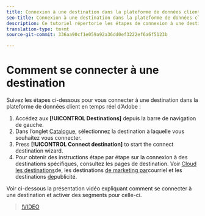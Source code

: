 ```yaml
---
title: Connexion à une destination dans la plateforme de données clientes en temps réel d’Adobe
seo-title: Connexion à une destination dans la plateforme de données clientes en temps réel d’Adobe
description: Ce tutoriel répertorie les étapes de connexion à une destination dans la plateforme de données client en temps réel d’Adobe
translation-type: tm+mt
source-git-commit: 336aa90cf1e059a92a36dd0ef3222ef6a6f5123b

---
```



# Comment se connecter à une destination

Suivez les étapes ci-dessous pour vous connecter à une destination dans la plateforme de données client en temps réel d’Adobe :

1. Accédez aux **[!UICONTROL Destinations]** depuis la barre de navigation de gauche.
2. Dans l’onglet [Catalogue](/help/rtcdp/destinations/destinations-workspace.md#catalog), sélectionnez la destination à laquelle vous souhaitez vous connecter.
3. Press **[!UICONTROL Connect destination]** to start the connect destination wizard.
4. Pour obtenir des instructions étape par étape sur la connexion à des destinations spécifiques, consultez les pages de destination. Voir [Cloud  les destinations](/help/rtcdp/destinations/cloud-storage-destinations-workflow.md)de, les destinations [de marketing par](/help/rtcdp/destinations/email-marketing-destinations.md)courriel et les destinations [de](/help/rtcdp/destinations/advertising-destinations.md)publicité.

Voir ci-dessous la présentation vidéo expliquant comment se connecter à une destination et activer des segments pour celle-ci.

>[!VIDEO](https://video.tv.adobe.com/v/29710?quality=12)